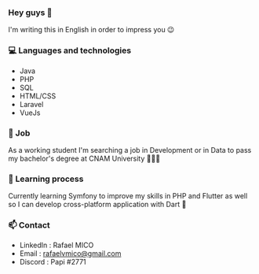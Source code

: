 ### Hey guys 👋

<!--
**rafaelvda/rafaelvda** is a ✨ _special_ ✨ repository because its `README.md` (this file) appears on your GitHub profile.

Here are some ideas to get you started:

- 🔭 I’m currently working on ...
- 🌱 I’m currently learning ...
- 👯 I’m looking to collaborate on ...
- 🤔 I’m looking for help with ...
- 💬 Ask me about ...
- 📫 How to reach me: ...
- 😄 Pronouns: ...
- ⚡ Fun fact: ...
-->

I'm writing this in English in order to impress you 😉

### 💻 Languages and technologies

- Java
- PHP
- SQL
- HTML/CSS
- Laravel
- VueJs

### 🤔 Job

As a working student I'm searching a job in Development or in Data to pass my bachelor's degree at CNAM University 👨🏻‍🎓

### 🌱 Learning process

Currently learning Symfony to improve my skills in PHP and Flutter as well so I can develop cross-platform application with Dart 📱

### 📫 Contact

- LinkedIn : Rafael MICO
- Email : rafaelvmico@gmail.com
- Discord : Papi #2771
